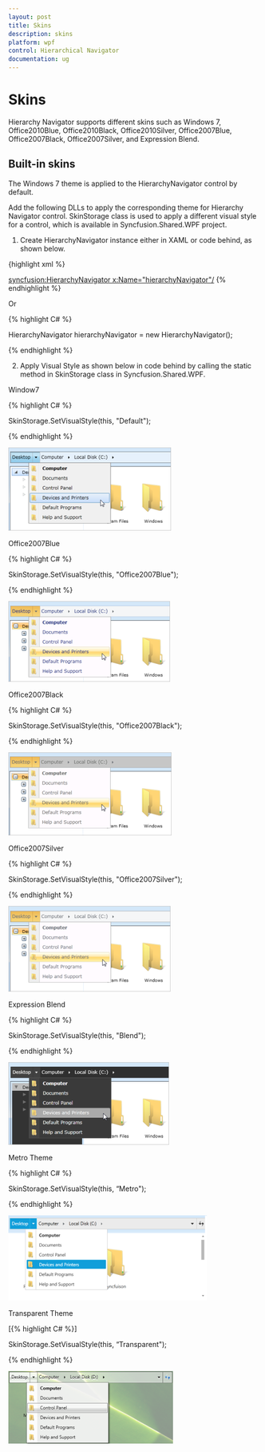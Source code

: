 ```yaml
---
layout: post
title: Skins
description: skins
platform: wpf
control: Hierarchical Navigator
documentation: ug
---
```


# Skins

Hierarchy Navigator supports different skins such as Windows 7, Office2010Blue, Office2010Black, Office2010Silver, Office2007Blue, Office2007Black, Office2007Silver, and Expression Blend. 

## Built-in skins

The Windows 7 theme is applied to the HierarchyNavigator control by default.

Add the following DLLs to apply the corresponding theme for Hierarchy Navigator control. SkinStorage class is used to apply a different visual style for a control, which is available in Syncfusion.Shared.WPF project.

1. Create HierarchyNavigator instance either in XAML or code behind, as shown below.

{highlight xml %}



<syncfusion:HierarchyNavigator x:Name="hierarchyNavigator"/>
{% endhighlight %}


Or

{% highlight C# %}



HierarchyNavigator hierarchyNavigator = new HierarchyNavigator();

{% endhighlight %}

2. Apply Visual Style as shown below in code behind by calling the static method in SkinStorage class in Syncfusion.Shared.WPF.

Window7

{% highlight C# %}



SkinStorage.SetVisualStyle(this, "Default");

{% endhighlight %}

![](Skins_images/Skins_img1.png)



Office2007Blue 

{% highlight C# %}



SkinStorage.SetVisualStyle(this, "Office2007Blue");

{% endhighlight %}

![](Skins_images/Skins_img2.png)



Office2007Black

{% highlight C# %}



SkinStorage.SetVisualStyle(this, "Office2007Black");

{% endhighlight %}

![](Skins_images/Skins_img3.png)



Office2007Silver

{% highlight C# %}



SkinStorage.SetVisualStyle(this, "Office2007Silver");

{% endhighlight %}

![](Skins_images/Skins_img4.png)



Expression Blend

{% highlight C# %}


SkinStorage.SetVisualStyle(this, "Blend");

{% endhighlight %}

![](Skins_images/Skins_img5.png)



Metro Theme

{% highlight C# %}

SkinStorage.SetVisualStyle(this, “Metro");

{% endhighlight %}

![](Skins_images/Skins_img6.png)



Transparent Theme

[{% highlight C# %}]

SkinStorage.SetVisualStyle(this, “Transparent");

{% endhighlight %}

![](Skins_images/Skins_img7.png)




